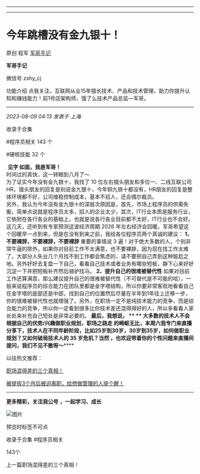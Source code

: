 ----------------------------------------
----------------------------------------
#  今年跳槽没有金九银十！

原创 程军  [ 军哥手记 ](javascript:void\(0\);)

**军哥手记** ![]()

微信号 zxhy_cj

功能介绍 点我关注，互联网从业15年擅长技术、产品和技术管理，助力你提升认知和赚钱能力！前1号店架构师，饿了么技术产品总监—军哥。

____

_2023-08-09 04:13_ _发表于 上海_

收录于合集

#程序员相关 143 个

#硬核技能 32 个

​ **见字 如面，我是军哥！**  
时间过的真快，这一转眼到八月了～  
为了证实今年没有金九银十，我找了 10
位左右猎头朋友和多位一、二线互联公司HR，猎头朋友的回复是别说金九银十，今年铜九铁十都没有，HR朋友的回复是整体环境都不好，公司维稳控制成本，基本不招人，还会偶尔裁员。  
另外，我认为今年没有金九银十的深层次原因是，首先，市场上程序员的供需失衡，简单点说就是程序员太多，招人的企业太少，其次，IT行业本质是服务行业，它依附在各行各业的基础上，也就是说各行各业目前都不太好，IT行业也不会好。这几天，还听到有专家预测这波经济周期
2026 年左右经济会回暖，军哥希望这个回暖早一点到来，但是在没有到来之前，我给各位程序员两个真诚的建议： **1、不要裸辞，不要裸辞，不要裸辞**
重要的事情说 3
遍！对于绝大多数的人，个别非常牛逼的除外，如果你对目前工作不太满意，也不要裸辞，因为现在找工作太难了，大部分人失业几个月找不到工作都会焦虑的，请不要把自己弄到这种尴尬之地。另外好好去复盘一下自己，看看自己技术或者业务有哪些短板，静下心来好好沉淀一下并把短板补齐然后骑驴找马。
**2、提升自己的很难被替代性**
如果对目前工作还算满意，那么建议提升自己的很难被替代性（不可替代是不可能的哈），一般来说程序员的综合能力在团队里都是金字塔结构，所以你要非常客观地看看自己在金字塔的底部还是中部，找到自己的位置然后尽量在半年到1年往上迁移一步，你的很难被替代性也就增强了。另外，在职场一定不是纯技术能力的竞争，而是综合能力的竞争，所以你一定看到很多比你技术差还混得得好的人，所以多看看人家长处来补充自己短处是非常必要的。
**最后，我想说， ** ** **大多数的技术人不会根据自己的优势/兴趣做职业规划，职场之路走
的崎岖无比，本周六我专门来直播分享下，技术人在不同年龄阶段，比如25岁到30岁，30岁到35岁，如何做职业规划？又如何破局技术人的 35 岁危机？当然**
**，也欢迎带着你的个性问题来直播间提问，我们不见不散呀～******** ​  

以往热文推荐：

[职场混得差的三个真相！](http://mp.weixin.qq.com/s?__biz=MzA3MDU2MjM4Ng==&mid=2247497984&idx=1&sn=71256543ece3def9202eabd2af6cb5bf&chksm=9f385e3da84fd72b2aa470bc7beddabc8f61ffa38832fa36fdbfd01da3df3e73e2bb7c115489&scene=21#wechat_redirect)  

[被提拔3个月后被迫离职，给想做管理的人提个醒！](http://mp.weixin.qq.com/s?__biz=MzA3MDU2MjM4Ng==&mid=2247497982&idx=1&sn=aa646f6894766ac2872671d8334769b6&chksm=9f385fc3a84fd6d5825c835e8d0d0d8d4a1855c8b663db646bf10338413fc8e8522dd6e57979&scene=21#wechat_redirect)  

  

* * *

  

 **更多精彩，关注我公号** **，一起学习、成长**

![图片](https://mmbiz.qpic.cn/mmbiz_png/b96CibCt70iaajvl7fD4ZCicMcjhXMp1v6UibM134tIsO1j5yqHyNhh9arj090oAL7zGhRJRq6cFqFOlDZMleLl4pw/640?wx_fmt=png)

预览时标签不可点

收录于合集 #程序员相关

143个

上一篇职场混得差的三个真相！

